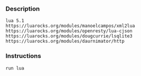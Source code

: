 ### Description

    lua 5.1
    https://luarocks.org/modules/manoelcampos/xml2lua
    https://luarocks.org/modules/openresty/lua-cjson
    https://luarocks.org/modules/dougcurrie/lsqlite3
    https://luarocks.org/modules/daurnimator/http

### Instructions

    run lua
